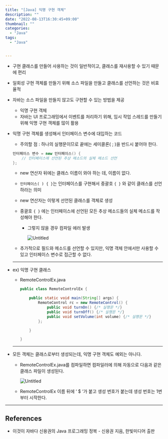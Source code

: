 ```yaml
---
title: "[Java] 익명 구현 객체"
description: ""
date: "2022-08-13T16:30:45+09:00"
thumbnail: ""
categories:
  - "Java"
tags:
  - "Java"


---
```

<!--more-->

- 구현 클래스를 만들어 사용하는 것이 일반적이고, 클래스를 재사용할 수 있기 때문에 편리
- 일회성 구현 객체를 만들기 위해 소스 파일을 만들고 클래스를 선언하는 것은 비효율적
- 자바는 소스 파일을 만들지 않고도 구현할 수 있는 방법을 제공
    - 익명 구현 객체
    - 자바는 UI 프로그래밍에서 이벤트를 처리하기 위해, 임시 작업 스레드를 만들기 위해 익명 구현 객체를 많이 활용
- 익명 구현 객체를 생성해서 인터페이스 변수에 대입하는 코드
    - 주의할 점 : 하나의 실행문이므로 끝에는 세미콜론( ; )을 반드시 붙어야 한다.
    
    ```java
    인터페이스 변수 = new 인터페이스() {
    	// 인터페이스에 선언된 추상 메소드의 실체 메소드 선언
    };
    ```
    
    - new 연산자 뒤에는 클래스 이름이 와야 하는 데, 이름이 없다.
    - `인터페이스( ) { }`는 인터페이스를 구현해서 중괄호 `{ }` 와 같이 클래스를 선언하라는 의미
    - new 연산자는 이렇게 선언된 클래스를 객체로 생성
    - 중괄호 `{ }` 에는 인터페이스에 선언된 모든 추상 메소드들의 실체 메소드를 작성해야 한다.
        - 그렇지 않을 경우 컴파일 에러 발생
            
            ![Untitled](/images/lang_java/interface/익명_구현_객체/Untitled.png)
            
    - 추가적으로 필드와 메소드를 선언할 수 있지만, 익명 객체 안에서만 사용할 수 있고 인터페이스 변수로 접근할 수 없다.
    
    ---
    
- ex) 익명 구현 클래스
    - RemoteControlEx.java
        
        ```java
        public class RemoteControlEx {
        
        	public static void main(String[] args) {
        		RemoteControl rc = new RemoteControl() {
        			public void turnOn() {/* 실행문 */}
        			public void turnOff() {/* 실행문 */}
        			public void setVolume(int volume) {/* 실행문 */}
        		};
        
        	}
        
        }
        ```
        
    
    ---
    
- 모든 객체는 클래스로부터 생성되는데, 익명 구현 객체도 예외는 아니다.
    - RemoteControlEx.java를 컴파일하면 컴파일러에 의해 자동으로 다음과 같은 클래스 파일이 생성된다.
        
        ![Untitled](/images/lang_java/interface/익명_구현_객체/Untitled%201.png)
        
    - RemoteControlEx 이름 뒤에 ‘ $ ‘가 붙고 생성 번호가 붙는데 생성 번호는 1번부터 시작한다.

---

## References

- 이것이 자바다 신용권의 Java 프로그래밍 정복 - 신용권 지음, 한빛미디어 출판